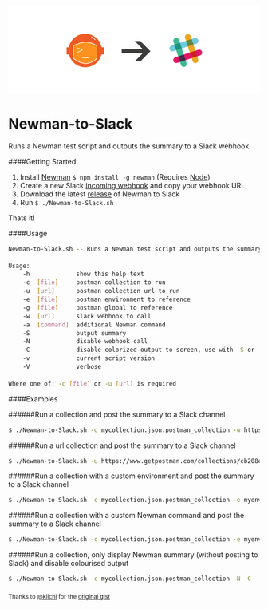 <img src="newman-slack.png" />

# Newman-to-Slack
Runs a Newman test script and outputs the summary to a Slack webhook

####Getting Started:

1. Install [Newman](https://github.com/postmanlabs/newman) ```$ npm install -g newman``` (Requires [Node](https://nodejs.org/en/download/package-manager/))
2. Create a new Slack [incoming webhook](https://my.slack.com/services/new/incoming-webhook/) and copy your webhook URL
3. Download the latest [release]() of Newman to Slack
4. Run `$ ./Newman-to-Slack.sh`

Thats it!

####Usage

```bash
Newman-to-Slack.sh -- Runs a Newman test script and outputs the summary to a Slack webhook

Usage:
    -h 			   show this help text
    -c 	[file]     postman collection to run
    -u 	[url]      postman collection url to run
    -e 	[file]     postman environment to reference
    -g 	[file]     postman global to reference
    -w 	[url] 	   slack webhook to call
    -a 	[command]  additional Newman command
    -S 			   output summary
    -N  		   disable webhook call
    -C  		   disable colorized output to screen, use with -S or -V
    -v  		   current script version
    -V  		   verbose

Where one of: -c [file] or -u [url] is required
```

####Examples

######Run a collection and post the summary to a Slack channel

```bash
$ ./Newman-to-Slack.sh -c mycollection.json.postman_collection -w https://hooks.slack.com/services/my/private/url
```

######Run a url collection and post the summary to a Slack channel

```bash
$ ./Newman-to-Slack.sh -u https://www.getpostman.com/collections/cb208e7e64056f5294e5 -w https://hooks.slack.com/services/my/private/url
```

######Run a collection with a custom environment and post the summary to a Slack channel

```bash
$ ./Newman-to-Slack.sh -c mycollection.json.postman_collection -e myenvironment.postman_environment -w https://hooks.slack.com/services/my/private/url
```
######Run a collection with a custom Newman command and post the summary to a Slack channel

```bash
$ ./Newman-to-Slack.sh -c mycollection.json.postman_collection -e myenvironment.postman_environment -w https://hooks.slack.com/services/my/private/url -a "-R -E 'output.html'"
```

######Run a collection, only display Newman summary (without posting to Slack) and disable colourised output

```bash
$ ./Newman-to-Slack.sh -c mycollection.json.postman_collection -N -C
```


<sub>Thanks to [@kiichi](https://github.com/kiichi) for the [original gist](https://gist.github.com/kiichi/938ea910f88bf43b0db1)</sub>
